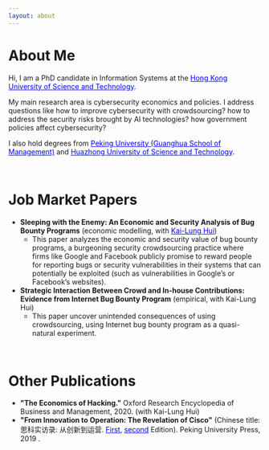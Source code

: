 ```yaml
---
layout: about 
---
```


# About Me
Hi, I am a PhD candidate in Information Systems at the <a href="https://www.ust.hk/" target="_blank" style="color:blue">Hong Kong University of Science and Technology</a>. 

My main research area is cybersecurity economics and policies. I address questions like how to improve cybersecurity with crowdsourcing? how to address the security risks brought by AI technologies? how government policies affect cybersecurity? 

I also hold degrees from <a href="https://www.gsm.pku.edu.cn/" target="_blank" style="color:blue">Peking University (Guanghua School of Management)</a> and <a href="https://www.hust.edu.cn/" style="color:blue">Huazhong University of Science and Technology</a>.

<br/>

# Job Market Papers
* <b>Sleeping with the Enemy: An Economic and Security Analysis of Bug Bounty Programs</b> (economic modelling, with <a href="http://klhui.people.ust.hk/" target="_blank" style="color:blue">Kai-Lung Hui</a>)
  * This paper analyzes the economic and security value of bug bounty programs, a burgeoning security crowdsourcing practice where firms like Google and Facebook publicly promise to reward people for reporting bugs or security vulnerabilities in their systems that can potentially be exploited (such as vulnerabilities in Google’s or Facebook’s websites).
* <b>Strategic Interaction Between Crowd and In-house Contributions: Evidence from Internet Bug Bounty Program</b> (empirical, with Kai-Lung Hui)
  * This paper uncover unintended consequences of using crowdsourcing, using Internet bug bounty program as a quasi-natural experiment.

<br/>

# Other Publications
* <b>"The Economics of Hacking."</b> Oxford Research Encyclopedia of Business and Management, 2020. (with Kai-Lung Hui)
* <b>"From Innovation to Operation: The Revelation of Cisco"</b> (Chinese title: 思科实访录: 从创新到运营. <a href="https://www.gsm.pku.edu.cn/cnold/info/1195/15815.htm" target="_blank" style="color:blue">First</a>, <a href="https://www.pup.cn/bookDetail?name=%25E6%2580%259D%25E7%25A7%2591%25E5%25AE%259E%25E8%25AE%25BF%25E5%25BD%2595%25EF%25BC%259A%25E4%25BB%258E%25E5%2588%259B%25E6%2596%25B0%25E5%2588%25B0%25E8%25BF%2590%25E8%2590%25A5&id=be2b49df185f11e9805800163e0a6607&0.91" target="_blank" style="color:blue">second</a> Edition). Peking University Press, 2019 .
